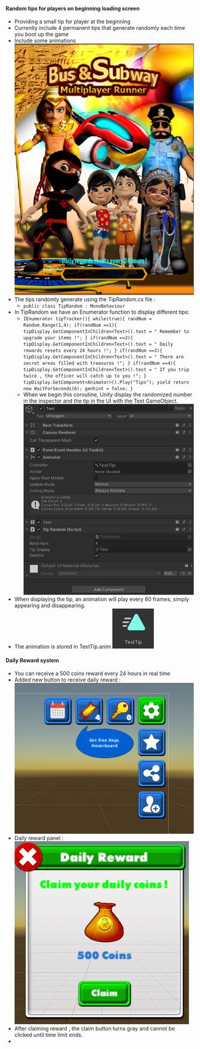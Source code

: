 #### Random tips for players on beginning loading screen
+ Providing a small tip for player at the beginning
+ Currently include 4 permanent tips that generate randomly each time you boot up the game
+ Include some animations
![Alt text](image.png)
+ The tips randomly generate using the TipRandom.cs file :
    - `public class TipRandom : MonoBehaviour`
+ In TipRandom we have an Enumerator function to display different tips:
    - `IEnumerator tipTracker(){
        while(true){
        randNum = Random.Range(1,4);
        if(randNum ==1){
            tipDisplay.GetComponentInChildren<Text>().text = " Remember to upgrade your items !";
        }
        if(randNum ==2){
            tipDisplay.GetComponentInChildren<Text>().text = " Daily rewards resets every 24 hours !";
        }
        if(randNum ==3){
            tipDisplay.GetComponentInChildren<Text>().text = " There are secret areas filled with treasures !";
        }
        if(randNum ==4){
            tipDisplay.GetComponentInChildren<Text>().text = " If you trip twice , the officer will catch up to you !";
        }
        tipDisplay.GetComponent<Animator>().Play("Tips");
        yield return new WaitForSeconds(6);
        genhint = false;
        }
        `
    + When we begin this coroutine, Unity display the randomized number in the inspector and the tip in the UI with the Text GameObject.
    ![Alt text](image-1.png)
+ When displaying the tip, an animation will play every 60 frames, simply appearing and disappearing.
+ The animation is stored in TextTip.anim
    ![Alt text](image-2.png)
#### Daily Reward system
+ You can receive a 500 coins reward every 24 hours in real time
+ Added new button to receive daily reward : 
![Alt text](image-3.png)
+ Daily reward panel :
![Alt text](image-4.png)
+ After claiming reward , the claim button turns gray and cannot be clicked until time limit ends.
+ 


